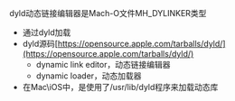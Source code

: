 dyld动态链接编辑器是Mach-O文件MH_DYLINKER类型

- 通过dyld加载
- dyld源码[https://opensource.apple.com/tarballs/dyld/](https://opensource.apple.com/tarballs/dyld/)
    - dynamic link editor，动态链接编辑器
    - dynamic loader，动态加载器
- 在Mac\iOS中，是使用了/usr/lib/dyld程序来加载动态库 